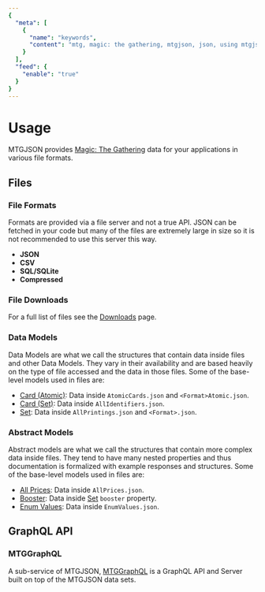 ```yaml
---
{
  "meta": [
    {
      "name": "keywords",
      "content": "mtg, magic: the gathering, mtgjson, json, using mtgjson",
    }
  ],
  "feed": {
    "enable": "true"
  }
}
---
```


# Usage

MTGJSON provides [Magic: The Gathering](https://magic.wizards.com/en) data for your applications in various file formats.

## Files

### File Formats

Formats are provided via a file server and not a true API. JSON can be fetched in your code but many of the files are extremely large in size so it is not recommended to use this server this way.

- **JSON**
- **CSV**
- **SQL/SQLite**
- **Compressed**

### File Downloads

For a full list of files see the [Downloads](/downloads/) page.

### Data Models

Data Models are what we call the structures that contain data inside files and other Data Models. They vary in their availability and are based heavily on the type of file accessed and the data in those files. Some of the base-level models used in files are:

- [Card (Atomic)](/data-models/card-atomic/): Data inside `AtomicCards.json` and `<Format>Atomic.json`.
- [Card (Set)](/data-models/card-set/): Data inside `AllIdentifiers.json`.
- [Set](/data-models/set/): Data inside `AllPrintings.json` and `<Format>.json`.

### Abstract Models

Abstract models are what we call the structures that contain more complex data inside files. They tend to have many nested properties and thus documentation is formalized with example responses and structures. Some of the base-level models used in files are:

- [All Prices](/abstract-models/all-prices/): Data inside `AllPrices.json`.
- [Booster](/abstract-models/booster/): Data inside [Set](/data-models/set/#booster) `booster` property.
- [Enum Values](/abstract-models/enum-values/): Data inside `EnumValues.json`.

## GraphQL API

### MTGGraphQL

A sub-service of MTGJSON, [MTGGraphQL](/mtggraphql/) is a GraphQL API and Server built on top of the MTGJSON data sets.
